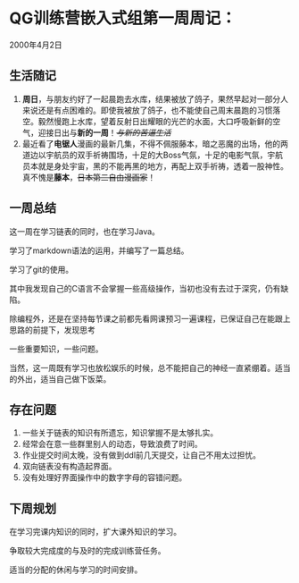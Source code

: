 # QG训练营嵌入式组第一周周记：
2000年4月2日

## 生活随记

1. **周日**，与朋友约好了一起晨跑去水库，结果被放了鸽子，果然早起对一部分人来说还是有点困难的。即使我被放了鸽子，也不能使自己周末晨跑的习惯落空。毅然慢跑上水库，望着反射日出耀眼的光芒的水面，大口呼吸新鲜的空气，迎接日出与**新的一周**！*~~与新的苦逼生活~~*
2. 最近看了**电锯人**漫画的最新几集，不得不佩服藤本，暗之恶魔的出场，他的两道边以宇航员的双手祈祷围场，十足的大Boss气氛，十足的电影气氛，宇航员本就是身处宇宙，黑的不能再黑的地方，再配上双手祈祷，透着一股神性。真不愧是**藤本**，~~日本第二自由漫画家~~！

## 一周总结

这一周在学习链表的同时，也在学习Java。

学习了markdown语法的运用，并编写了一篇总结。

学习了git的使用。

其中我发现自己的C语言不会掌握一些高级操作，当初也没有去过于深究，仍有缺陷。

除编程外，还是在坚持每节课之前都先看网课预习一遍课程，已保证自己在能跟上思路的前提下，发现思考

一些重要知识，一些问题。

当然，这一周既有学习也放松娱乐的时候，总不能把自己的神经一直紧绷着。适当的外出，适当自己做下饭菜。

## 存在问题

1. 一些关于链表的知识有所遗忘，知识掌握不是太够扎实。
2. 经常会在意一些群里别人的动态，导致浪费了时间。
3. 作业提交时间太晚，没有做到ddl前几天提交，让自己不用太过担忧。
4. 双向链表没有构造起界面。
5. 没有处理好界面操作中的数字字母的容错问题。

## 下周规划

在学习完课内知识的同时，扩大课外知识的学习。

争取较大完成度的与及时的完成训练营任务。

适当的分配的休闲与学习的时间安排。